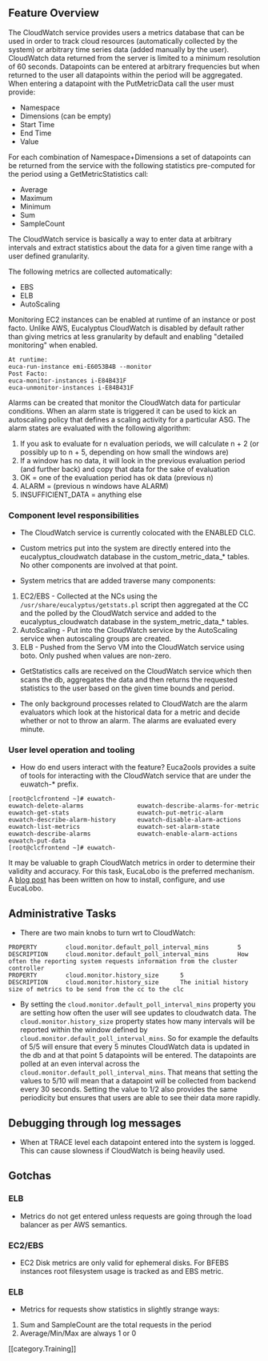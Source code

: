 ## Feature Overview
The CloudWatch service provides users a metrics database that can be used in order to track cloud resources (automatically collected by the system) or arbitrary time series data (added manually by the user). CloudWatch data returned from the server is limited to a minimum resolution of 60 seconds. Datapoints can be entered at arbitrary frequencies but when returned to the user all datapoints within the period will be aggregated. When entering a datapoint with the PutMetricData call the user must provide:
* Namespace
* Dimensions (can be empty)
* Start Time
* End Time
* Value

For each combination of Namespace+Dimensions a set of datapoints can be returned from the service with the following statistics pre-computed for the period using a GetMetricStatistics call:
* Average
* Maximum
* Minimum
* Sum
* SampleCount

The CloudWatch service is basically a way to enter data at arbitrary intervals and extract statistics about the data for a given time range with a user defined granularity.

The following metrics are collected automatically:
* EBS
* ELB
* AutoScaling

Monitoring EC2 instances can be enabled at runtime of an instance or post facto. Unlike AWS, Eucalyptus CloudWatch is disabled by default rather than giving metrics at less granularity by default and enabling "detailed monitoring" when enabled.
```
At runtime:
euca-run-instance emi-E6053B4B --monitor
Post Facto:
euca-monitor-instances i-E84B431F
euca-unmonitor-instances i-E84B431F
```

Alarms can be created that monitor the CloudWatch data for particular conditions. When an alarm state is triggered it can be used to kick an autoscaling policy that defines a scaling activity for a particular ASG.  The alarm states are evaluated with the following algorithm:

1. If you ask to evaluate for n evaluation periods, we will calculate n + 2
(or possibly up to n + 5, depending on how small the windows are)
2. If a window has no data, it will look in the previous evaluation period (and further back) and copy that data for the sake of evaluation
3. OK = one of the evaluation period has ok data (previous n)
4. ALARM = (previous n windows have ALARM)
5. INSUFFICIENT_DATA = anything else

### Component level responsibilities
* The CloudWatch service is currently colocated with the ENABLED CLC. 

* Custom metrics put into the system are directly entered into the eucalyptus_cloudwatch database in the  custom_metric_data_* tables. No other components are involved at that point.

* System metrics that are added traverse many components:

1. EC2/EBS - Collected at the NCs using the `/usr/share/eucalyptus/getstats.pl` script then aggregated at the CC and the polled by the CloudWatch service and added to the eucalyptus_cloudwatch database in the system_metric_data_* tables.
2. AutoScaling - Put into the CloudWatch service by the AutoScaling service when autoscaling groups are created.
3. ELB - Pushed from the Servo VM into the CloudWatch service using boto. Only pushed when values are non-zero.

* GetStatistics calls are received on the CloudWatch service which then scans the db, aggregates the data and then returns the requested statistics to the user based on the given time bounds and period.

* The only background processes related to CloudWatch are the alarm evaluators which look at the historical data for a metric and decide whether or not to throw an alarm. The alarms are evaluated every minute. 

### User level operation and tooling
* How do end users interact with the feature?
Euca2ools provides a suite of tools for interacting with the CloudWatch service that are under the euwatch-* prefix.
```
[root@clcfrontend ~]# euwatch-
euwatch-delete-alarms               euwatch-describe-alarms-for-metric  euwatch-get-stats                   euwatch-put-metric-alarm
euwatch-describe-alarm-history      euwatch-disable-alarm-actions       euwatch-list-metrics                euwatch-set-alarm-state
euwatch-describe-alarms             euwatch-enable-alarm-actions        euwatch-put-data
[root@clcfrontend ~]# euwatch-
```
It may be valuable to graph CloudWatch metrics in order to determine their validity and accuracy. For this task, EucaLobo is the preferred mechanism. A [blog post](http://testingclouds.wordpress.com) has been written on how to install, configure, and use EucaLobo. 

## Administrative Tasks
* There are two main knobs to turn wrt to CloudWatch:
```
PROPERTY        cloud.monitor.default_poll_interval_mins        5
DESCRIPTION     cloud.monitor.default_poll_interval_mins        How often the reporting system requests information from the cluster controller
PROPERTY        cloud.monitor.history_size      5
DESCRIPTION     cloud.monitor.history_size      The initial history size of metrics to be send from the cc to the clc
```
* By setting the `cloud.monitor.default_poll_interval_mins` property you are setting how often the user will see updates to cloudwatch data. The `cloud.monitor.history_size` property states how many intervals will be reported within the window defined by `cloud.monitor.default_poll_interval_mins`. So for example the defaults of 5/5 will ensure that every 5 minutes CloudWatch data is updated in the db and at that point 5 datapoints will be entered. The datapoints are polled at an even interval across the `cloud.monitor.default_poll_interval_mins`. That means that setting the values to 5/10 will mean that a datapoint will be collected from backend every 30 seconds. Setting the value to 1/2 also provides the same periodicity but ensures that users are able to see their data more rapidly. 

## Debugging through log messages
* When at TRACE level each datapoint entered into the system is logged. This can cause slowness if CloudWatch is being heavily used.

## Gotchas
### ELB 
* Metrics do not get entered unless requests are going through the load balancer as per AWS semantics.

### EC2/EBS
* EC2 Disk metrics are only valid for ephemeral disks. For BFEBS instances root filesystem usage is tracked as and EBS metric.

### ELB
* Metrics for requests show statistics in slightly strange ways:
1. Sum and SampleCount are the total requests in the period
2. Average/Min/Max are always 1 or 0


[[category.Training]]